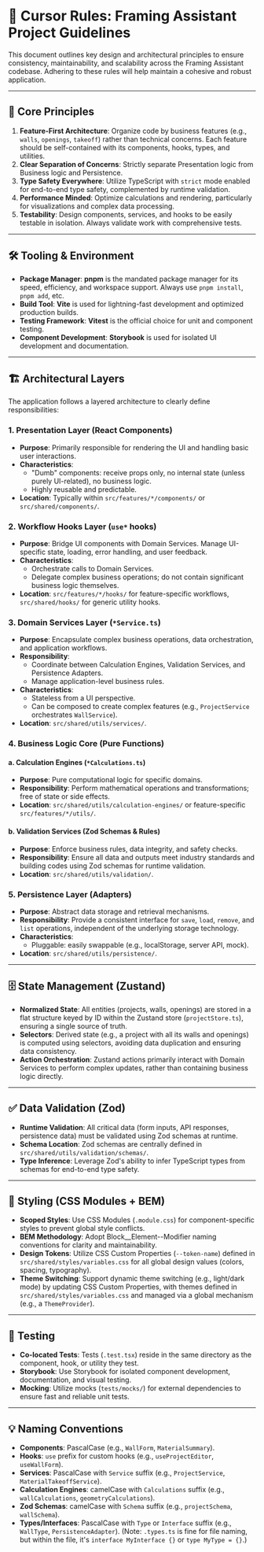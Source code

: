# 📏 Cursor Rules: Framing Assistant Project Guidelines

This document outlines key design and architectural principles to ensure consistency, maintainability, and scalability across the Framing Assistant codebase. Adhering to these rules will help maintain a cohesive and robust application.

---

## 🚀 Core Principles

1.  **Feature-First Architecture**: Organize code by business features (e.g., `walls`, `openings`, `takeoff`) rather than technical concerns. Each feature should be self-contained with its components, hooks, types, and utilities.
2.  **Clear Separation of Concerns**: Strictly separate Presentation logic from Business logic and Persistence.
3.  **Type Safety Everywhere**: Utilize TypeScript with `strict` mode enabled for end-to-end type safety, complemented by runtime validation.
4.  **Performance Minded**: Optimize calculations and rendering, particularly for visualizations and complex data processing.
5.  **Testability**: Design components, services, and hooks to be easily testable in isolation. Always validate work with comprehensive tests.

---

## 🛠️ Tooling & Environment

-   **Package Manager**: **pnpm** is the mandated package manager for its speed, efficiency, and workspace support. Always use `pnpm install`, `pnpm add`, etc.
-   **Build Tool**: **Vite** is used for lightning-fast development and optimized production builds.
-   **Testing Framework**: **Vitest** is the official choice for unit and component testing.
-   **Component Development**: **Storybook** is used for isolated UI development and documentation.

---

## 🏗️ Architectural Layers

The application follows a layered architecture to clearly define responsibilities:

### 1. Presentation Layer (React Components)
-   **Purpose**: Primarily responsible for rendering the UI and handling basic user interactions.
-   **Characteristics**:
    -   "Dumb" components: receive props only, no internal state (unless purely UI-related), no business logic.
    -   Highly reusable and predictable.
-   **Location**: Typically within `src/features/*/components/` or `src/shared/components/`.

### 2. Workflow Hooks Layer (`use*` hooks)
-   **Purpose**: Bridge UI components with Domain Services. Manage UI-specific state, loading, error handling, and user feedback.
-   **Characteristics**:
    -   Orchestrate calls to Domain Services.
    -   Delegate complex business operations; do not contain significant business logic themselves.
-   **Location**: `src/features/*/hooks/` for feature-specific workflows, `src/shared/hooks/` for generic utility hooks.

### 3. Domain Services Layer (`*Service.ts`)
-   **Purpose**: Encapsulate complex business operations, data orchestration, and application workflows.
-   **Responsibility**:
    -   Coordinate between Calculation Engines, Validation Services, and Persistence Adapters.
    -   Manage application-level business rules.
-   **Characteristics**:
    -   Stateless from a UI perspective.
    -   Can be composed to create complex features (e.g., `ProjectService` orchestrates `WallService`).
-   **Location**: `src/shared/utils/services/`.

### 4. Business Logic Core (Pure Functions)

#### a. Calculation Engines (`*Calculations.ts`)
-   **Purpose**: Pure computational logic for specific domains.
-   **Responsibility**: Perform mathematical operations and transformations; free of state or side effects.
-   **Location**: `src/shared/utils/calculation-engines/` or feature-specific `src/features/*/utils/`.

#### b. Validation Services (Zod Schemas & Rules)
-   **Purpose**: Enforce business rules, data integrity, and safety checks.
-   **Responsibility**: Ensure all data and outputs meet industry standards and building codes using Zod schemas for runtime validation.
-   **Location**: `src/shared/utils/validation/`.

### 5. Persistence Layer (Adapters)
-   **Purpose**: Abstract data storage and retrieval mechanisms.
-   **Responsibility**: Provide a consistent interface for `save`, `load`, `remove`, and `list` operations, independent of the underlying storage technology.
-   **Characteristics**:
    -   Pluggable: easily swappable (e.g., localStorage, server API, mock).
-   **Location**: `src/shared/utils/persistence/`.

---

## 🗄️ State Management (Zustand)

-   **Normalized State**: All entities (projects, walls, openings) are stored in a flat structure keyed by ID within the Zustand store (`projectStore.ts`), ensuring a single source of truth.
-   **Selectors**: Derived state (e.g., a project with all its walls and openings) is computed using selectors, avoiding data duplication and ensuring data consistency.
-   **Action Orchestration**: Zustand actions primarily interact with Domain Services to perform complex updates, rather than containing business logic directly.

---

## ✅ Data Validation (Zod)

-   **Runtime Validation**: All critical data (form inputs, API responses, persistence data) must be validated using Zod schemas at runtime.
-   **Schema Location**: Zod schemas are centrally defined in `src/shared/utils/validation/schemas/`.
-   **Type Inference**: Leverage Zod's ability to infer TypeScript types from schemas for end-to-end type safety.

---

## 🎨 Styling (CSS Modules + BEM)

-   **Scoped Styles**: Use CSS Modules (`.module.css`) for component-specific styles to prevent global style conflicts.
-   **BEM Methodology**: Adopt Block__Element--Modifier naming conventions for clarity and maintainability.
-   **Design Tokens**: Utilize CSS Custom Properties (`--token-name`) defined in `src/shared/styles/variables.css` for all global design values (colors, spacing, typography).
-   **Theme Switching**: Support dynamic theme switching (e.g., light/dark mode) by updating CSS Custom Properties, with themes defined in `src/shared/styles/variables.css` and managed via a global mechanism (e.g., a `ThemeProvider`).

---

## 🧪 Testing

-   **Co-located Tests**: Tests (`.test.tsx`) reside in the same directory as the component, hook, or utility they test.
-   **Storybook**: Use Storybook for isolated component development, documentation, and visual testing.
-   **Mocking**: Utilize mocks (`tests/mocks/`) for external dependencies to ensure fast and reliable unit tests.

---

## 💡 Naming Conventions

-   **Components**: PascalCase (e.g., `WallForm`, `MaterialSummary`).
-   **Hooks**: `use` prefix for custom hooks (e.g., `useProjectEditor`, `useWallForm`).
-   **Services**: PascalCase with `Service` suffix (e.g., `ProjectService`, `MaterialTakeoffService`).
-   **Calculation Engines**: camelCase with `Calculations` suffix (e.g., `wallCalculations`, `geometryCalculations`).
-   **Zod Schemas**: camelCase with `Schema` suffix (e.g., `projectSchema`, `wallSchema`).
-   **Types/Interfaces**: PascalCase with `Type` or `Interface` suffix (e.g., `WallType`, `PersistenceAdapter`). (Note: `.types.ts` is fine for file naming, but within the file, it's `interface MyInterface {}` or `type MyType = {}`.)
